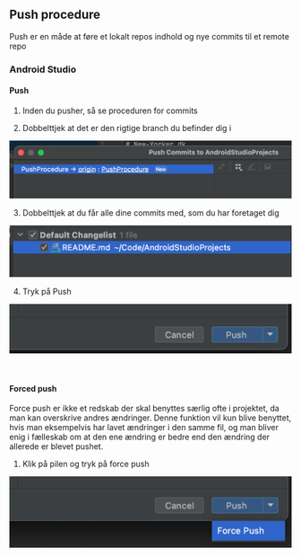Push procedure 
---------------

Push er en måde at føre et lokalt repos indhold og nye commits til et remote repo

### Android Studio

#### Push

1.  Inden du pusher, så se proceduren for commits

2.  Dobbelttjek at det er den rigtige branch du befinder dig i

![AS01_AS_PushProcedure01](assets/AS01_AS_PushProcedure01.png)

3. Dobbelttjek at du får alle dine commits med, som du har foretaget dig

![AS02_AS_PushProcedure02](assets/AS02_AS_PushProcedure02.png)

4. Tryk på Push

![AS03_AS_PushProcedure03](assets/AS03_AS_PushProcedure03.png)

<br>

#### Forced push

Force push er ikke et redskab der skal benyttes særlig ofte i projektet, da man kan overskrive andres ændringer. Denne funktion vil kun blive benyttet, hvis man eksempelvis har lavet ændringer i den samme fil, og man bliver enig i fælleskab om at den ene ændring er bedre end den ændring der allerede er blevet pushet.

1.  Klik på pilen og tryk på force push

![AS04_AS_PushProcedure04](assets/AS04_AS_PushProcedure04.png)
